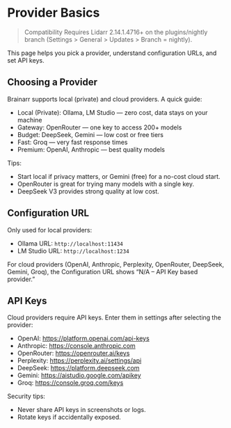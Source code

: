# Provider Basics

> Compatibility
> Requires Lidarr 2.14.1.4716+ on the plugins/nightly branch (Settings > General > Updates > Branch = nightly).

This page helps you pick a provider, understand configuration URLs, and set API keys.

## Choosing a Provider

Brainarr supports local (private) and cloud providers. A quick guide:

- Local (Private): Ollama, LM Studio — zero cost, data stays on your machine
- Gateway: OpenRouter — one key to access 200+ models
- Budget: DeepSeek, Gemini — low cost or free tiers
- Fast: Groq — very fast response times
- Premium: OpenAI, Anthropic — best quality models

Tips:
- Start local if privacy matters, or Gemini (free) for a no-cost cloud start.
- OpenRouter is great for trying many models with a single key.
- DeepSeek V3 provides strong quality at low cost.

## Configuration URL

Only used for local providers:

- Ollama URL: `http://localhost:11434`
- LM Studio URL: `http://localhost:1234`

For cloud providers (OpenAI, Anthropic, Perplexity, OpenRouter, DeepSeek, Gemini, Groq), the Configuration URL shows “N/A – API Key based provider.”

## API Keys

Cloud providers require API keys. Enter them in settings after selecting the provider:

- OpenAI: <https://platform.openai.com/api-keys>
- Anthropic: <https://console.anthropic.com>
- OpenRouter: <https://openrouter.ai/keys>
- Perplexity: <https://perplexity.ai/settings/api>
- DeepSeek: <https://platform.deepseek.com>
- Gemini: <https://aistudio.google.com/apikey>
- Groq: <https://console.groq.com/keys>

Security tips:
- Never share API keys in screenshots or logs.
- Rotate keys if accidentally exposed.




